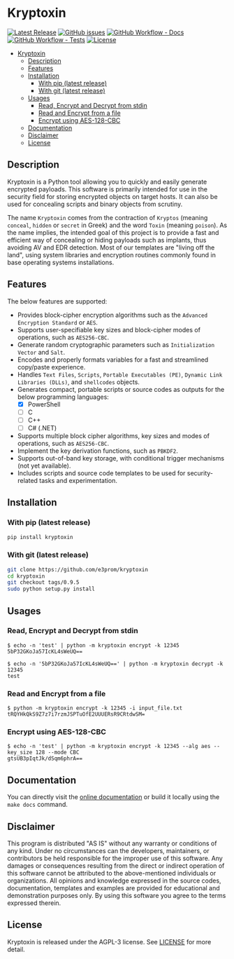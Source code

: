 # Kryptoxin

[![Latest Release](https://img.shields.io/github/release/e3prom/Kryptoxin.svg?style=for-the-badge)](https://github.com/e3prom/Kryptoxin/releases)
[![GitHub issues](https://img.shields.io/github/issues-raw/e3prom/kryptoxin?style=for-the-badge)](https://github.com/e3prom/kryptoxin/issues)
[![GitHub Workflow - Docs](https://img.shields.io/github/actions/workflow/status/e3prom/kryptoxin/docs-deploy.yml?label=docs&style=for-the-badge)](https://e3prom.github.io/kryptoxin/)
[![GitHub Workflow - Tests](https://img.shields.io/github/actions/workflow/status/e3prom/kryptoxin/python-unittest.yml?label=Tests&style=for-the-badge)](https://github.com/e3prom/kryptoxin/actions/workflows/python-unittest.yml)
[![License](https://img.shields.io/github/license/e3prom/kryptoxin?style=for-the-badge)](https://raw.githubusercontent.com/e3prom/kryptoxin/master/LICENSE)

- [Kryptoxin](#kryptoxin)
  - [Description](#description)
  - [Features](#features)
  - [Installation](#installation)
    - [With pip (latest release)](#with-pip-latest-release)
    - [With git (latest release)](#with-git-latest-release)
  - [Usages](#usages)
    - [Read, Encrypt and Decrypt from stdin](#read-encrypt-and-decrypt-from-stdin)
    - [Read and Encrypt from a file](#read-and-encrypt-from-a-file)
    - [Encrypt using AES-128-CBC](#encrypt-using-aes-128-cbc)
  - [Documentation](#documentation)
  - [Disclaimer](#disclaimer)
  - [License](#license)

## Description

Kryptoxin is a Python tool allowing you to quickly and easily generate encrypted payloads. This software is primarily intended for use in the security field for storing encrypted objects on target hosts. It can also be used for concealing scripts and binary objects from scrutiny.

The name `Kryptoxin` comes from the contraction of `Kryptos` (meaning `conceal`, `hidden` or `secret` in Greek) and the word `Toxin` (meaning `poison`). As the name implies, the intended goal of this project is to provide a fast and efficient way of concealing or hiding payloads such as implants, thus avoiding AV and EDR detection. Most of our templates are "living off the land", using system libraries and encryption routines commonly found in base operating systems installations.

## Features

The below features are supported:

- Provides block-cipher encryption algorithms such as the `Advanced Encryption Standard` or `AES`.
- Supports user-specifiable key sizes and block-cipher modes of operations, such as `AES256-CBC`.
- Generate random cryptographic parameters such as `Initialization Vector` and `Salt`.
- Encodes and properly formats variables for a fast and streamlined copy/paste experience.
- Handles `Text Files`, `Scripts`, `Portable Executables (PE)`, `Dynamic Link Libraries (DLLs)`, and `shellcodes` objects.
- Generates compact, portable scripts or source codes as outputs for the below programming languages:
  - [x] PowerShell
  - [ ] C
  - [ ] C++
  - [ ] C# (.NET)
- Supports multiple block cipher algorithms, key sizes and modes of operations, such as `AES256-CBC`.
- Implement the key derivation functions, such as `PBKDF2`.
- Supports out-of-band key storage, with conditional trigger mechanisms (not yet available).
- Includes scripts and source code templates to be used for security-related tasks and experimentation.

## Installation

### With pip (latest release)

``` sh
pip install kryptoxin
```

### With git (latest release)

``` sh
git clone https://github.com/e3prom/kryptoxin
cd kryptoxin
git checkout tags/0.9.5
sudo python setup.py install
```

## Usages

### Read, Encrypt and Decrypt from stdin

``` {sh .no-copy}
$ echo -n 'test' | python -m kryptoxin encrypt -k 12345
5bP32GKoJa57IcKL4sWeUQ==

$ echo -n '5bP32GKoJa57IcKL4sWeUQ==' | python -m kryptoxin decrypt -k 12345
test
```

### Read and Encrypt from a file

``` {sh .no-copy}
$ python -m kryptoxin encrypt -k 12345 -i input_file.txt
tRQYHkQkS9Z7z7i7rzmJSPTuOfE2UUUERsR9CRtdwSM=
```

### Encrypt using AES-128-CBC

``` {sh .no-copy}
$ echo -n 'test' | python -m kryptoxin encrypt -k 12345 --alg aes --key_size 128 --mode CBC
gtsUB3pIqtJk/dSqm6phrA==
```

## Documentation

You can directly visit the [online documentation](https://e3prom.github.io/kryptoxin/) or build it locally using the `make docs` command.

## Disclaimer

This program is distributed "AS IS" without any warranty or conditions of any kind. Under no circumstances can the developers, maintainers, or contributors be held responsible for the improper use of this software. Any damages or consequences resulting from the direct or indirect operation of this software cannot be attributed to the above-mentioned individuals or organizations. All opinions and knowledge expressed in the source codes, documentation, templates and examples are provided for educational and demonstration purposes only. By using this software you agree to the terms expressed therein.

## License

Kryptoxin is released under the AGPL-3 license. See [LICENSE](LICENSE) for more detail.
